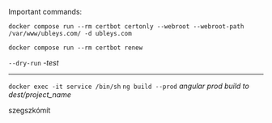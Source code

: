 Important commands:


`docker compose run --rm certbot certonly --webroot --webroot-path /var/www/ubleys.com/ -d ubleys.com`

`docker compose run --rm certbot renew`

`--dry-run` *-test*

---


`docker exec -it service /bin/sh`
`ng build --prod` *angular prod build to dest/project_name*

szegszkómít
